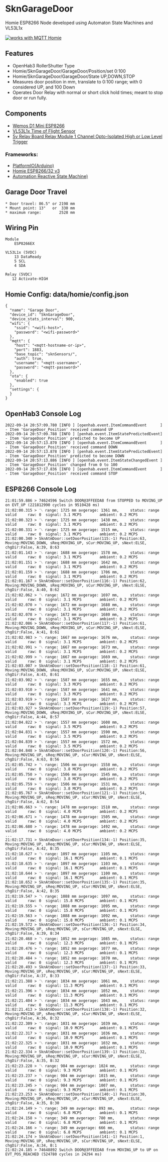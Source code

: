 # SknGarageDoor
Homie ESP8266 Node developed using Automaton State Machines and VL53L1x

<a href="https://homieiot.github.io/">
  <img src="https://homieiot.github.io/img/works-with-homie.png" alt="works with MQTT Homie">
</a>

## Features
* OpenHab3 RollerShutter Type
* Homie/SknGarageDoor/GarageDoor/Position/set 0:100
* Homie/SknGarageDoor/GarageDoor/State UP,DOWN,STOP
* Measures door position in mm, translate to 0:100 range; with 0 considered UP, and 100 Down
* Operates Door Relay with normal or short click hold times; meant to stop door or run fully.

## Components
* [Wemos D1 Mini ESP8266](https://www.amazon.com/MELIFE-Development-Wireless-Internet-MicroPython/dp/B08H1YRN4M/ref=sr_1_10?crid=2Y9PEH0OFTXPL&keywords=memos+d1+mini+esp8266&qid=1663331796&s=electronics&sprefix=memos+d1+mini+esp8266%2Celectronics%2C84&sr=1-10)
* [VL53L1x Time of Flight Sensor](https://www.amazon.com/DWEII-Measurement-Extension-Compatible-Raspberry/dp/B09V4DS888/ref=sr_1_4_sspa?crid=1SZRJKYL8C1IB&keywords=vl53l1x+tof+sensor+module&qid=1663331559&sprefix=vl53l1%2Caps%2C89&sr=8-4-spons&psc=1)
* [5v Relay Board Relay Module 1 Channel Opto-Isolated High or Low Level Trigger](https://www.amazon.com/AOICRIE-Optocoupler-Isolation-Compatible-Development/dp/B08C71QL65/ref=sr_1_6?crid=3GQ5B5O0AT995&keywords=HiLetgo+2pcs+5V+One+Channel+Relay+Module+Relay+Switch+with+OPTO+Isolation+High+Low+Level+Trigger&qid=1663330959&s=electronics&sprefix=hiletgo+2pcs+5v+one+channel+relay+module+relay+switch+with+opto+isolation+high+low+level+trigger%2Celectronics%2C109&sr=1-6)

### Frameworks: 
* [PlatformIO(Arduino)](https://platformio.org)
* [Homie ESP8266/32 v3](https://github.com/homieiot/homie-esp8266)
* [Automation Reactive State Machine)](https://github.com/tinkerspy/Automaton)

## Garage Door Travel
    * Door travel: 86.5" or 2198 mm
    * Mount point: 13"   or  330 mm
    * maximum range:        2528 mm

## Wiring Pin
    Module
        ESP8266EX 

    VL53L1x (5VDC)
        13 DataReady 
        5 SCL
        4 SDA
    
    Relay (5VDC)
       12 Activate-HIGH


## Homie Config: data/homie/config.json
```
{
  "name": "Garage Door",
  "device_id": "SknGarageDoor",
  "device_stats_interval": 900,  
  "wifi": {
    "ssid": "<wifi-host>",
    "password": "<wifi-password>"
  },
  "mqtt": {
    "host": "<mqtt-hostname-or-ip>",
    "port": 1883,
	"base_topic": "sknSensors/",
    "auth": true,
    "username": "<mqtt-username>",
    "password": "<mqtt-password>"
  },
  "ota": {
    "enabled": true
  },
  "settings": {
  }
}
```

## OpenHab3 Console Log

    2022-09-14 20:57:09.780 [INFO ] [openhab.event.ItemCommandEvent      ] - Item 'GarageDoor_Position' received command UP
    2022-09-14 20:57:09.788 [INFO ] [penhab.event.ItemStatePredictedEvent] - Item 'GarageDoor_Position' predicted to become UP
    2022-09-14 20:57:13.870 [INFO ] [openhab.event.ItemCommandEvent      ] - Item 'GarageDoor_Position' received command DOWN
    2022-09-14 20:57:13.878 [INFO ] [penhab.event.ItemStatePredictedEvent] - Item 'GarageDoor_Position' predicted to become DOWN
    2022-09-14 20:57:13.886 [INFO ] [openhab.event.ItemStateChangedEvent ] - Item 'GarageDoor_Position' changed from 0 to 100
    2022-09-14 20:57:17.836 [INFO ] [openhab.event.ItemCommandEvent      ] - Item 'GarageDoor_Position' received command STOP

## ESP8266 Console Log

    21:01:59.886 > 74624596 Switch DOOR@3FFEEDA8 from STOPPED to MOVING_UP on EVT_UP (221812990 cycles in 9510428 ms)
    21:02:00.315 > 〽 range: 1725 mm avgerage: 1361 mm,     status: range valid     raw: 0  signal: 3.1 MCPS        ambient: 0.2 MCPS
    21:02:00.323 > 〽 range: 1725 mm avgerage: 1438 mm,     status: range valid     raw: 0  signal: 3.1 MCPS        ambient: 0.2 MCPS
    21:02:00.331 > 〽 range: 1725 mm avgerage: 1515 mm,     status: range valid     raw: 0  signal: 3.1 MCPS        ambient: 0.2 MCPS
    21:02:00.340 > SknAtmDoor::setDoorPosition(115:-1) Position:63, Moving:MOVING_DOWN, sReq:MOVING_UP, sCur:MOVING_UP, sNext:ELSE, chgDir:False, A:39, B:63
    21:02:01.143 > 〽 range: 1688 mm avgerage: 1578 mm,     status: range valid     raw: 0  signal: 3.1 MCPS        ambient: 0.2 MCPS
    21:02:01.151 > 〽 range: 1688 mm avgerage: 1642 mm,     status: range valid     raw: 0  signal: 3.1 MCPS        ambient: 0.2 MCPS
    21:02:01.159 > 〽 range: 1688 mm avgerage: 1706 mm,     status: range valid     raw: 0  signal: 3.1 MCPS        ambient: 0.2 MCPS
    21:02:01.167 > SknAtmDoor::setDoorPosition(116:-1) Position:62, Moving:MOVING_DOWN, sReq:MOVING_UP, sCur:MOVING_UP, sNext:ELSE, chgDir:False, A:40, B:62
    21:02:02.062 > 〽 range: 1672 mm avgerage: 1697 mm,     status: range valid     raw: 0  signal: 3.1 MCPS        ambient: 0.2 MCPS
    21:02:02.070 > 〽 range: 1672 mm avgerage: 1688 mm,     status: range valid     raw: 0  signal: 3.1 MCPS        ambient: 0.2 MCPS
    21:02:02.078 > 〽 range: 1672 mm avgerage: 1680 mm,     status: range valid     raw: 0  signal: 3.1 MCPS        ambient: 0.2 MCPS
    21:02:02.086 > SknAtmDoor::setDoorPosition(117:-1) Position:61, Moving:MOVING_DOWN, sReq:MOVING_UP, sCur:MOVING_UP, sNext:ELSE, chgDir:False, A:41, B:61
    21:02:02.983 > 〽 range: 1667 mm avgerage: 1676 mm,     status: range valid     raw: 0  signal: 3.1 MCPS        ambient: 0.2 MCPS
    21:02:02.991 > 〽 range: 1667 mm avgerage: 1673 mm,     status: range valid     raw: 0  signal: 3.1 MCPS        ambient: 0.2 MCPS
    21:02:02.999 > 〽 range: 1667 mm avgerage: 1669 mm,     status: range valid     raw: 0  signal: 3.1 MCPS        ambient: 0.2 MCPS
    21:02:03.007 > SknAtmDoor::setDoorPosition(118:-1) Position:61, Moving:MOVING_DOWN, sReq:MOVING_UP, sCur:MOVING_UP, sNext:ELSE, chgDir:False, A:43, B:61
    21:02:03.902 > 〽 range: 1587 mm avgerage: 1655 mm,     status: range valid     raw: 0  signal: 3.3 MCPS        ambient: 0.2 MCPS
    21:02:03.910 > 〽 range: 1587 mm avgerage: 1641 mm,     status: range valid     raw: 0  signal: 3.3 MCPS        ambient: 0.2 MCPS
    21:02:03.919 > 〽 range: 1587 mm avgerage: 1627 mm,     status: range valid     raw: 0  signal: 3.3 MCPS        ambient: 0.2 MCPS
    21:02:03.927 > SknAtmDoor::setDoorPosition(119:-1) Position:57, Moving:MOVING_DOWN, sReq:MOVING_UP, sCur:MOVING_UP, sNext:ELSE, chgDir:False, A:44, B:57
    21:02:04.822 > 〽 range: 1557 mm avgerage: 1608 mm,     status: range valid     raw: 0  signal: 3.5 MCPS        ambient: 0.2 MCPS
    21:02:04.831 > 〽 range: 1557 mm avgerage: 1590 mm,     status: range valid     raw: 0  signal: 3.5 MCPS        ambient: 0.2 MCPS
    21:02:04.839 > 〽 range: 1557 mm avgerage: 1572 mm,     status: range valid     raw: 0  signal: 3.5 MCPS        ambient: 0.2 MCPS
    21:02:04.848 > SknAtmDoor::setDoorPosition(120:-1) Position:56, Moving:MOVING_UP, sReq:MOVING_UP, sCur:MOVING_UP, sNext:ELSE, chgDir:False, A:63, B:56
    21:02:05.742 > 〽 range: 1506 mm avgerage: 1558 mm,     status: range valid     raw: 0  signal: 3.8 MCPS        ambient: 0.2 MCPS
    21:02:05.750 > 〽 range: 1506 mm avgerage: 1545 mm,     status: range valid     raw: 0  signal: 3.8 MCPS        ambient: 0.2 MCPS
    21:02:05.759 > 〽 range: 1506 mm avgerage: 1531 mm,     status: range valid     raw: 0  signal: 3.8 MCPS        ambient: 0.2 MCPS
    21:02:05.767 > SknAtmDoor::setDoorPosition(121:-1) Position:54, Moving:MOVING_UP, sReq:MOVING_UP, sCur:MOVING_UP, sNext:ELSE, chgDir:False, A:62, B:54
    21:02:06.663 > 〽 range: 1478 mm avgerage: 1518 mm,     status: range valid     raw: 0  signal: 4.0 MCPS        ambient: 0.2 MCPS
    21:02:06.671 > 〽 range: 1478 mm avgerage: 1505 mm,     status: range valid     raw: 0  signal: 4.0 MCPS        ambient: 0.2 MCPS
    21:02:06.680 > 〽 range: 1478 mm avgerage: 1492 mm,     status: range valid     raw: 0  signal: 4.0 MCPS        ambient: 0.2 MCPS
    ...
    21:02:17.731 > SknAtmDoor::setDoorPosition(134:-1) Position:35, Moving:MOVING_UP, sReq:MOVING_UP, sCur:MOVING_UP, sNext:ELSE, chgDir:False, A:42, B:35
    21:02:18.627 > 〽 range: 1097 mm avgerage: 1105 mm,     status: range valid     raw: 0  signal: 16.1 MCPS       ambient: 0.1 MCPS
    21:02:18.635 > 〽 range: 1097 mm avgerage: 1103 mm,     status: range valid     raw: 0  signal: 16.1 MCPS       ambient: 0.1 MCPS
    21:02:18.644 > 〽 range: 1097 mm avgerage: 1100 mm,     status: range valid     raw: 0  signal: 16.1 MCPS       ambient: 0.1 MCPS
    21:02:18.652 > SknAtmDoor::setDoorPosition(135:-1) Position:35, Moving:MOVING_UP, sReq:MOVING_UP, sCur:MOVING_UP, sNext:ELSE, chgDir:False, A:42, B:35
    21:02:19.547 > 〽 range: 1088 mm avgerage: 1097 mm,     status: range valid     raw: 0  signal: 15.8 MCPS       ambient: 0.1 MCPS
    21:02:19.555 > 〽 range: 1088 mm avgerage: 1095 mm,     status: range valid     raw: 0  signal: 15.8 MCPS       ambient: 0.1 MCPS
    21:02:19.563 > 〽 range: 1088 mm avgerage: 1092 mm,     status: range valid     raw: 0  signal: 15.8 MCPS       ambient: 0.1 MCPS
    21:02:19.572 > SknAtmDoor::setDoorPosition(136:-1) Position:34, Moving:MOVING_UP, sReq:MOVING_UP, sCur:MOVING_UP, sNext:ELSE, chgDir:False, A:39, B:34
    21:02:20.468 > 〽 range: 1052 mm avgerage: 1085 mm,     status: range valid     raw: 0  signal: 12.3 MCPS       ambient: 0.1 MCPS
    21:02:20.476 > 〽 range: 1052 mm avgerage: 1077 mm,     status: range valid     raw: 0  signal: 12.3 MCPS       ambient: 0.1 MCPS
    21:02:20.484 > 〽 range: 1052 mm avgerage: 1070 mm,     status: range valid     raw: 0  signal: 12.3 MCPS       ambient: 0.1 MCPS
    21:02:20.493 > SknAtmDoor::setDoorPosition(137:-1) Position:33, Moving:MOVING_UP, sReq:MOVING_UP, sCur:MOVING_UP, sNext:ELSE, chgDir:False, A:37, B:33
    21:02:21.388 > 〽 range: 1034 mm avgerage: 1061 mm,     status: range valid     raw: 0  signal: 11.3 MCPS       ambient: 0.1 MCPS
    21:02:21.396 > 〽 range: 1034 mm avgerage: 1052 mm,     status: range valid     raw: 0  signal: 11.3 MCPS       ambient: 0.1 MCPS
    21:02:21.404 > 〽 range: 1034 mm avgerage: 1043 mm,     status: range valid     raw: 0  signal: 11.3 MCPS       ambient: 0.1 MCPS
    21:02:21.413 > SknAtmDoor::setDoorPosition(138:-1) Position:32, Moving:MOVING_UP, sReq:MOVING_UP, sCur:MOVING_UP, sNext:ELSE, chgDir:False, A:36, B:32
    21:02:22.309 > 〽 range: 1031 mm avgerage: 1039 mm,     status: range valid     raw: 0  signal: 10.9 MCPS       ambient: 0.1 MCPS
    21:02:22.317 > 〽 range: 1031 mm avgerage: 1036 mm,     status: range valid     raw: 0  signal: 10.9 MCPS       ambient: 0.1 MCPS
    21:02:22.325 > 〽 range: 1031 mm avgerage: 1032 mm,     status: range valid     raw: 0  signal: 10.9 MCPS       ambient: 0.1 MCPS
    21:02:22.334 > SknAtmDoor::setDoorPosition(139:-1) Position:32, Moving:MOVING_UP, sReq:MOVING_UP, sCur:MOVING_UP, sNext:ELSE, chgDir:False, A:35, B:32
    21:02:23.228 > 〽 range: 984 mm avgerage: 1024 mm,      status: range valid     raw: 0  signal: 9.3 MCPS        ambient: 0.1 MCPS
    21:02:23.237 > 〽 range: 984 mm avgerage: 1015 mm,      status: range valid     raw: 0  signal: 9.3 MCPS        ambient: 0.1 MCPS
    21:02:23.245 > 〽 range: 984 mm avgerage: 1007 mm,      status: range valid     raw: 0  signal: 9.3 MCPS        ambient: 0.1 MCPS
    21:02:23.253 > SknAtmDoor::setDoorPosition(140:-1) Position:30, Moving:MOVING_UP, sReq:MOVING_UP, sCur:MOVING_UP, sNext:ELSE, chgDir:False, A:35, B:30
    21:02:24.149 > 〽 range: 349 mm avgerage: 893 mm,       status: range valid     raw: 0  signal: 6.8 MCPS        ambient: 0.1 MCPS
    21:02:24.158 > 〽 range: 349 mm avgerage: 780 mm,       status: range valid     raw: 0  signal: 6.8 MCPS        ambient: 0.1 MCPS
    21:02:24.166 > 〽 range: 349 mm avgerage: 666 mm,       status: range valid     raw: 0  signal: 6.8 MCPS        ambient: 0.1 MCPS
    21:02:24.174 > SknAtmDoor::setDoorPosition(141:-1) Position:1, Moving:MOVING_UP, sReq:MOVING_UP, sCur:MOVING_UP, sNext:ELSE, chgDir:False, A:34, B:1
    21:02:24.185 > 74648892 Switch DOOR@3FFEEDA8 from MOVING_UP to UP on EVT_POS_REACHED (524780 cycles in 24294 ms)
